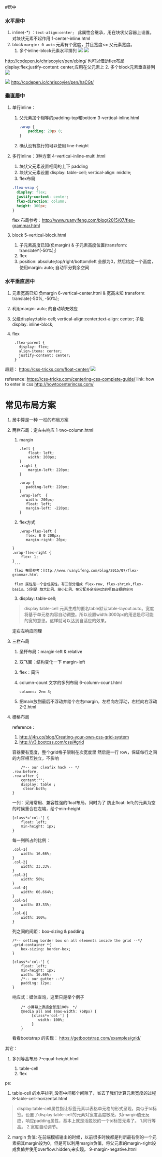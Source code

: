 #居中

### 水平居中

1. inline(-*) ：`text-align:center; ` 此属性会继承，用在块状父容器上设置。对块状元素不起作用  1-center-inline.html
2. block `margin: 0 auto` 元素有个宽度，并且宽度<= 父元素宽度。
	1. 多个inline-block元素水平排列 ![](http://ww2.sinaimg.cn/large/006y8mN6jw1f9d00tr3wej312m0f6n0i.jpg) ![](http://ww2.sinaimg.cn/large/006y8mN6jw1f9d024ih2aj31480bsjtj.jpg) 

 http://codepen.io/chriscoyier/pen/ebing/ 也可以借助flex布局 display:flex;justify-content: center;应用在父元素上
	2. 多个block元素垂直排列![](http://ww2.sinaimg.cn/large/7853084cjw1f9d065jcx2j21440h6whv.jpg)

 ![](http://ww4.sinaimg.cn/large/006y8mN6jw1f9d03pxzuuj312o0icjtv.jpg)
http://codepen.io/chriscoyier/pen/haCGt/

	
### 垂直居中

1. 单行inline：
	1. 父元素加个相等的padding-top和bottom  3-vertical-inline.html

		```css
		.wrap {
	  		padding: 20px 0;
		}
		```
	2. 确认没有换行的可以使用 line-height
2. 多行inline：3种方案  4-vertical-inline-multi.html
	1. 块状父元素设置相同的上下 padding
	2. 块状父元素设置  display: table-cell; vertical-align: middle;
	3. flex布局

	```css
	.flex-wrap {
	  display: flex;
	  justify-content: center;
	  flex-direction: column;
	  height: 300px;
	}
	```
	
	flex 布局参考：http://www.ruanyifeng.com/blog/2015/07/flex-grammar.html
	
3. block	 5-vertical-block.html
	1. 子元素高度已知(负margin) & 子元素高度位置(transform: translateY(-50%);)
	2. flex
	3. position: absolute;top/right/bottom/left 全部为0，然后给定一个高度，使用margin: auto; 自动平分剩余空间
	
### 水平垂直居中

1. 元素宽高已知 负margin  6-vertical-center.html  & 宽高未知 transform: translate(-50%, -50%);
2. 利用margin: auto; 的自动填充效应
3. 父级display:table-cell; vertical-align:center;text-align: center; 子级 display: inline-block;
4. flex
	
	```
     .flex-parent {
       display: flex;
       align-items: center;
       justify-content: center;
     }
	```

趣题： https://css-tricks.com/float-center/
![](http://ww3.sinaimg.cn/large/7853084cjw1f9d0sj9xwij20zm0mqwkw.jpg)

reference: https://css-tricks.com/centering-css-complete-guide/
link: how to enter in css http://howtocenterincss.com/


# 常见布局方案

1. 居中算是一种 一栏的布局方案
2. 两栏布局：定左右响应 1-two-column.html
	1. margin
	
		```
		.left {
			float: left;
			width: 200px;
		}
		.right {
			margin-left: 220px;
		}	
		```
		
		```
		.wrap {
	       padding-left: 220px;
	   }
	   .wrap-left  {
	       width: 200px;
	       float: left;
	       margin-left: -220px;
	   }
		```
	
	2.  flex方式
	
		```
	    .wrap-flex-left {
	       flex: 0 0 200px;
	       margin-right: 20px;
	   }
	   .wrap-flex-right {
	       flex: 1;
	   }
		```
		flex 布局参考：http://www.ruanyifeng.com/blog/2015/07/flex-grammar.html
		
		flex 属性是一个合成属性，有三部分组成 flex-row, flex-shrink,flex-basis。分别是 放大比例、缩小比例、在分配多余空间之前项目占据的空间
		
	3. display: table-cell;
	>display:table-cell 元素生成的匿名table默认table-layout:auto。宽度将基于单元格内容自动调整。所以设置width:3000px的用途是尽可能的宽的意思。这样就可以达到自适应的效果。	
	
	定右左响应同理
	
3. 三栏布局
	
	1. 圣杯布局：margin-left & relative  
	2. 双飞翼：结构变化一下 margin-left
	3. flex：简洁
	4. column-count 文字的多列布局  6-column-count.html
		
		```
		columns: 2em 3;
		```
	5. 把main放到最后不浮动并给个左右margin，左栏向左浮动，右栏向右浮动  2-2.html
	
	
4. 栅格布局
	
	reference： 
	1. http://j4n.co/blog/Creating-your-own-css-grid-system
	2. http://v3.bootcss.com/css/#grid
	
	容器要有宽度，整个grid格子限制在次宽度里
	然后是一行 row，保证每行之间的内容相互独立，不影响
	
	```
	    /*-- our cleafix hack -- */ 
    .row:before, 
    .row:after {
        content:"";
        display: table ;
         clear:both;
    }
	```
	
	一列：采用常用、兼容性强的float布局，同时为了 防止float: left;的元素为空的时候重合在左端，给个min-height
	
	```
    [class*='col-'] {
        float: left;
        min-height: 1px; 
    }
	```
	
	每一列所占的比例：
	
	```
	.col-1{
        width: 16.66%; 
    }
    .col-2{
        width: 33.33%; 
    }
    .col-3{
        width: 50%; 
    }
    .col-4{
        width: 66.664%;
    }
    .col-5{
        width: 83.33%;
    }
    .col-6{
        width: 100%;
    }
	```
	
	列之间的间距：box-sizing & padding
	
	```
	/*-- setting border box on all elements inside the grid --*/
    .grid-container *{
        box-sizing: border-box; 
    }

    [class*='col-'] {
        float: left;
        min-height: 1px; 
        width: 16.66%; 
        /*-- our gutter --*/
        padding: 12px;
    }
	```
	
	响应式：媒体查询，这里只是举个例子
	
	```
		/* 小屏幕上直接全部是100%  */
	    @media all and (max-width: 768px) {
             [class*='col-'] {
                width: 100%;
             }
        }
	```
	
	看看bootstrap 的实现： https://getbootstrap.com/examples/grid/
	
其它：
1. 多列等高布局   7-equal-height.html

    1. table-cell 
    2. flex

ps:
1.  table-cell 的水平排列,没有中间那个间隙了，省去了我们计算元素宽度的过程  8-table-cell-horizental.html

>display:table-cell属性指让标签元素以表格单元格的形式呈现，类似于td标签。设置了display:table-cell的元素对宽度高度敏感，对margin值无反应，响应padding属性，基本上就是活脱脱的一个td标签元素了。
>1.同行等高。
2.宽度自动调节。

2. margin 负值: 在前端模板输出的时候，以前很多时候都是判断最有侧的一个元素把其margin设为0，但是可以利用margin负值，将父元素的margin-right设成负值并使用overflow:hidden;来实现。 9-margin-negative.html



